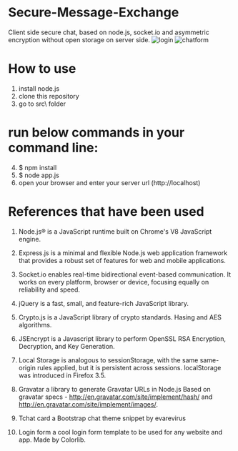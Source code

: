 # Secure-Message-Exchange
Client side secure chat, based on node.js, socket.io and asymmetric encryption without open storage on server side.
![login](https://github.com/user-attachments/assets/196e621d-f66b-421d-9435-a3a8d56712e3)
![chatform](https://github.com/user-attachments/assets/ead04b82-11c0-45ab-a520-d6bc23ffc3d3)
# How to use
1) install node.js
2) clone this repository
3) go to src\ folder
# run below commands in your command line:
4) $ npm install
5) $ node app.js
6) open your browser and enter your server url (http://localhost)
   
# References that have been used
1) Node.js® is a JavaScript runtime built on Chrome's V8 JavaScript engine.

2) Express.js is a minimal and flexible Node.js web application framework that provides a robust set of features for web and mobile applications.

3) Socket.io enables real-time bidirectional event-based communication. It works on every platform, browser or device, focusing equally on reliability and speed.

4) jQuery is a fast, small, and feature-rich JavaScript library.

5) Crypto.js is a JavaScript library of crypto standards. Hasing and AES algorithms.

6) JSEncrypt is a Javascript library to perform OpenSSL RSA Encryption, Decryption, and Key Generation.

7) Local Storage is analogous to sessionStorage, with the same same-origin rules applied, but it is persistent across sessions. localStorage was introduced in Firefox 3.5.

8) Gravatar a library to generate Gravatar URLs in Node.js Based on gravatar specs - http://en.gravatar.com/site/implement/hash/ and http://en.gravatar.com/site/implement/images/.

9) Tchat card a Bootstrap chat theme snippet by evarevirus

10) Login form a cool login form template to be used for any website and app. Made by Colorlib.
